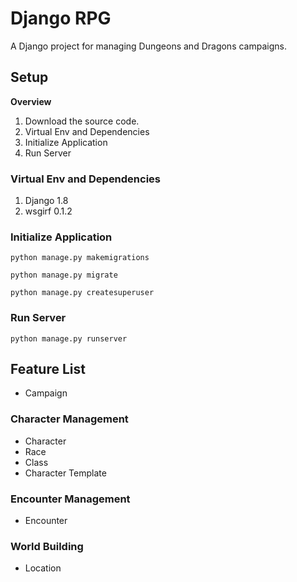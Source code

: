 # Django RPG
A Django project for managing Dungeons and Dragons campaigns.

## Setup
**Overview**

1. Download the source code.
1. Virtual Env and Dependencies
1. Initialize Application
1. Run Server

### Virtual Env and Dependencies
1. Django 1.8
1. wsgirf 0.1.2

### Initialize Application
```
python manage.py makemigrations

python manage.py migrate

python manage.py createsuperuser
```

### Run Server

```
python manage.py runserver
```

## Feature List
* Campaign

### Character Management
* Character
* Race
* Class
* Character Template

### Encounter Management
* Encounter

### World Building
* Location

